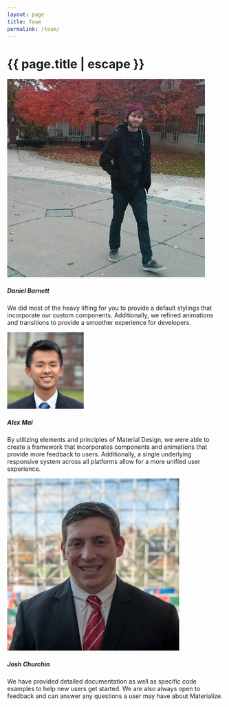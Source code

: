 ```yaml
---
layout: page
title: Team
permalink: /team/
---
```


<h1 class="page-title">{{ page.title | escape }}</h1>

<div class="container">
  <div class="row">
    <div class="col s12 m4">
        <div>
            <img alt="" src="images/image3.jpg"> 
            <h5 class="center">Daniel Barnett</h5>
            <p class="light">We did most of the heavy lifting for you to provide a default stylings that incorporate our custom components. Additionally, we refined animations and transitions to provide a smoother experience for developers.</p>
        </div>
    </div>
    <div class="col s12 m4">
        <div class="icon-block">
            <img alt="" src="images/image6.jpg"> 
            <h5 class="center">Alex Mai</h5>
            <p class="light">By utilizing elements and principles of Material Design, we were able to create a framework that incorporates components and animations that provide more feedback to users. Additionally, a single underlying responsive system across all platforms allow for a more unified user experience.</p>
        </div>
    </div>
    <div class="col s12 m4">
        <div class="icon-block">
            <img alt="" src="images/image7.jpg">         
            <h5 class="center">Josh Churchin</h5>
            <p class="light">We have provided detailed documentation as well as specific code examples to help new users get started. We are also always open to feedback and can answer any questions a user may have about Materialize.</p>
        </div>
    </div>
  </div>
</div>